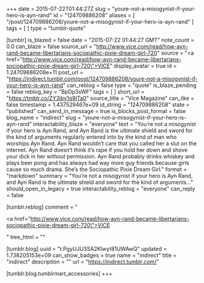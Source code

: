 +++
date = 2015-07-22T01:44:27Z
slug = "youre-not-a-misogynist-if-your-hero-is-ayn-rand"
id = "124709886208"
aliases = [ "/post/124709886208/youre-not-a-misogynist-if-your-hero-is-ayn-rand" ]
tags = [ ]
type = "tumblr-quote"

[tumblr]
is_blazed = false
date = "2015-07-22 01:44:27 GMT"
note_count = 0.0
can_blaze = false
source_url = "http://www.vice.com/read/how-ayn-rand-became-libertarians-sociopathic-pixie-dream-girl-720"
source = "<a href=\"http://www.vice.com/read/how-ayn-rand-became-libertarians-sociopathic-pixie-dream-girl-720\">VICE</a>"
display_avatar = true
id = 1.24709886208e+11
post_url = "https://indirect.tumblr.com/post/124709886208/youre-not-a-misogynist-if-your-hero-is-ayn-rand"
can_reblog = false
type = "quote"
is_blaze_pending = false
reblog_key = "BpDp3sWF"
tags = [ ]
short_url = "https://tmblr.co/ZY3jby1q9ITa0"
source_title = "Vice Magazine"
can_like = false
timestamp = 1.437529467e+09
id_string = "124709886208"
state = "published"
can_send_in_message = true
is_blocks_post_format = false
blog_name = "indirect"
slug = "youre-not-a-misogynist-if-your-hero-is-ayn-rand"
interactability_blaze = "everyone"
text = "You&rsquo;re not a misogynist if your hero is Ayn Rand, and Ayn Rand is the ultimate shield and sword for the kind of arguments regularly entered into by the kind of man who worships Ayn Rand. Ayn Rand wouldn&rsquo;t care that you called her a slut on the internet. Ayn Rand doesn&rsquo;t think it&rsquo;s rape if you hold her down and shove your dick in her without permission. Ayn Rand probably drinks whiskey and plays beer pong and has always had way more guy friends because girls cause so much drama. She&rsquo;s the Sociopathic Pixie Dream Girl."
format = "markdown"
summary = "You’re not a misogynist if your hero is Ayn Rand, and Ayn Rand is the ultimate shield and sword for the kind of arguments..."
should_open_in_legacy = true
interactability_reblog = "everyone"
can_reply = false

[tumblr.reblog]
comment = "<p><a href=\"http://www.vice.com/read/how-ayn-rand-became-libertarians-sociopathic-pixie-dream-girl-720\">VICE</a></p>"
tree_html = ""

[tumblr.blog]
uuid = "t:PgyUJU3SA2Klwyt81UWAwQ"
updated = 1.738205153e+09
can_show_badges = true
name = "indirect"
title = "indirect"
description = ""
url = "https://indirect.tumblr.com/"

[tumblr.blog.tumblrmart_accessories]
+++
